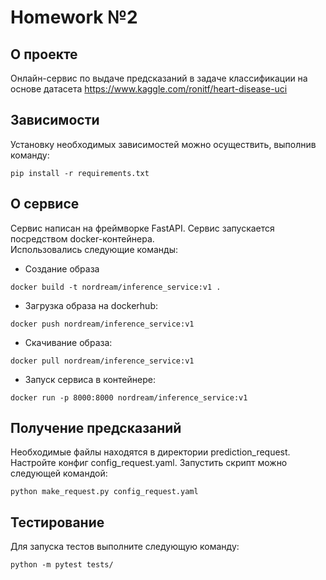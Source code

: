 # Homework №2

О проекте
----------
Онлайн-сервис по выдаче предсказаний в задаче классификации на основе датасета https://www.kaggle.com/ronitf/heart-disease-uci

Зависимости
----------    
Установку необходимых зависимостей можно осуществить, выполнив команду:
```
pip install -r requirements.txt
```

О сервисе
----------
Сервис написан на фреймворке FastAPI. 
Сервис запускается посредством docker-контейнера.  
Использовались следующие команды:
* Создание образа
```
docker build -t nordream/inference_service:v1 .
```
* Загрузка образа на dockerhub:
```
docker push nordream/inference_service:v1
```
* Скачивание образа:
```
docker pull nordream/inference_service:v1
```
* Запуск сервиса в контейнере:
```
docker run -p 8000:8000 nordream/inference_service:v1
```

Получение предсказаний
----------
Необходимые файлы находятся в директории prediction_request.
Настройте конфиг config_request.yaml.
Запустить скрипт можно следующей командой:
```
python make_request.py config_request.yaml
```

Тестирование
----------
Для запуска тестов выполните следующую команду:
```
python -m pytest tests/
```
